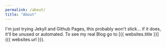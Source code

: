 ```yaml
---
permalink: /about/
title: "About"
---
```


I'm just trying Jekyll and Github Pages, this probably won't stick... if it does, it'll be unused or automated. To see my real Blog go to [{{ websites.title }}]({{ websites.url }}).
